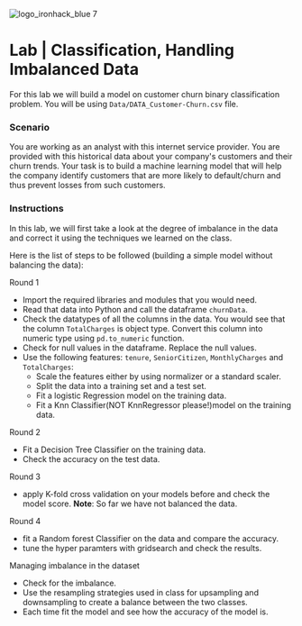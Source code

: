 ![logo_ironhack_blue 7](https://user-images.githubusercontent.com/23629340/40541063-a07a0a8a-601a-11e8-91b5-2f13e4e6b441.png)

# Lab | Classification, Handling Imbalanced Data
For this lab we will build a model on customer churn binary classification problem. You will be using `Data/DATA_Customer-Churn.csv` file.

### Scenario

You are working as an analyst with this internet service provider. You are provided with this historical data about your company's customers and their churn trends. Your task is to build a machine learning model that will help the company identify customers that are more likely to default/churn and thus prevent losses from such customers.

### Instructions

In this lab, we will first take a look at the degree of imbalance in the data and correct it using the techniques we learned on the class.

Here is the list of steps to be followed (building a simple model without balancing the data):

Round 1
- Import the required libraries and modules that you would need.
- Read that data into Python and call the dataframe `churnData`.
- Check the datatypes of all the columns in the data. You would see that the column `TotalCharges` is object type. Convert this column into numeric type using `pd.to_numeric` function.
- Check for null values in the dataframe. Replace the null values.
- Use the following features: `tenure`, `SeniorCitizen`, `MonthlyCharges` and `TotalCharges`:
  - Scale the features either by using normalizer or a standard scaler.
  - Split the data into a training set and a test set.
  - Fit a logistic Regression model on the training data.
  - Fit a Knn Classifier(NOT KnnRegressor please!)model on the training data.
 
 Round 2
  - Fit a Decision Tree Classifier on the training data.
  - Check the accuracy on the test data.

 Round 3
 -  apply K-fold cross validation on your models before and check the model score.
**Note**: So far we have not balanced the data.

 Round 4
 - fit a Random forest Classifier on the data and compare the accuracy. 
 - tune the hyper paramters with gridsearch and check the results.

Managing imbalance in the dataset

- Check for the imbalance.
- Use the resampling strategies used in class for upsampling and downsampling to create a balance between the two classes.
- Each time fit the model and see how the accuracy of the model is.


